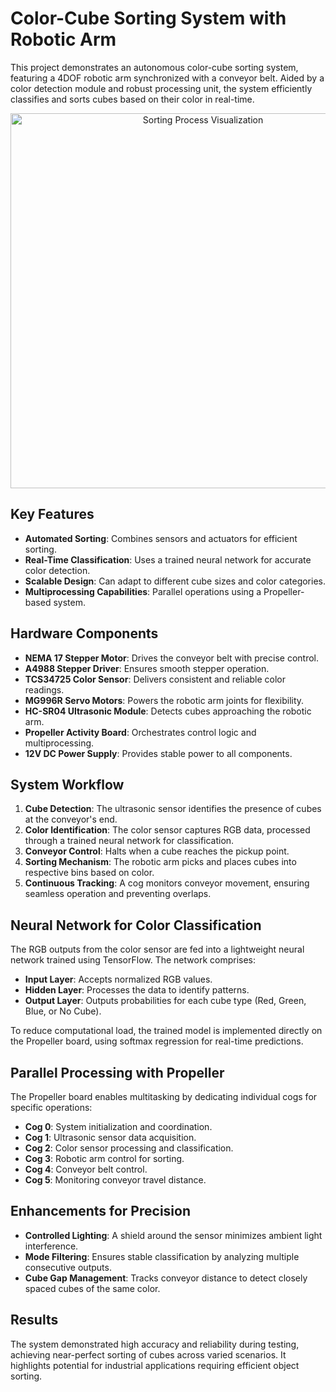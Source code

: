 # Color-Cube Sorting System with Robotic Arm

This project demonstrates an autonomous color-cube sorting system, featuring a 4DOF robotic arm synchronized with a conveyor belt. Aided by a color detection module and robust processing unit, the system efficiently classifies and sorts cubes based on their color in real-time.

<p align="center">
  <a href="https://youtu.be/x4tu3nL01OI?si=GthjDjz5y5HyYdao" target="_blank">
    <img src="Demo.gif" alt="Sorting Process Visualization" width="600"/>
  </a>
</p>

## Key Features
- **Automated Sorting**: Combines sensors and actuators for efficient sorting.
- **Real-Time Classification**: Uses a trained neural network for accurate color detection.
- **Scalable Design**: Can adapt to different cube sizes and color categories.
- **Multiprocessing Capabilities**: Parallel operations using a Propeller-based system.

## Hardware Components
- **NEMA 17 Stepper Motor**: Drives the conveyor belt with precise control.
- **A4988 Stepper Driver**: Ensures smooth stepper operation.
- **TCS34725 Color Sensor**: Delivers consistent and reliable color readings.
- **MG996R Servo Motors**: Powers the robotic arm joints for flexibility.
- **HC-SR04 Ultrasonic Module**: Detects cubes approaching the robotic arm.
- **Propeller Activity Board**: Orchestrates control logic and multiprocessing.
- **12V DC Power Supply**: Provides stable power to all components.

## System Workflow
1. **Cube Detection**: The ultrasonic sensor identifies the presence of cubes at the conveyor's end.
2. **Color Identification**: The color sensor captures RGB data, processed through a trained neural network for classification.
3. **Conveyor Control**: Halts when a cube reaches the pickup point.
4. **Sorting Mechanism**: The robotic arm picks and places cubes into respective bins based on color.
5. **Continuous Tracking**: A cog monitors conveyor movement, ensuring seamless operation and preventing overlaps.

## Neural Network for Color Classification
The RGB outputs from the color sensor are fed into a lightweight neural network trained using TensorFlow. The network comprises:
- **Input Layer**: Accepts normalized RGB values.
- **Hidden Layer**: Processes the data to identify patterns.
- **Output Layer**: Outputs probabilities for each cube type (Red, Green, Blue, or No Cube).

To reduce computational load, the trained model is implemented directly on the Propeller board, using softmax regression for real-time predictions.

## Parallel Processing with Propeller
The Propeller board enables multitasking by dedicating individual cogs for specific operations:
- **Cog 0**: System initialization and coordination.
- **Cog 1**: Ultrasonic sensor data acquisition.
- **Cog 2**: Color sensor processing and classification.
- **Cog 3**: Robotic arm control for sorting.
- **Cog 4**: Conveyor belt control.
- **Cog 5**: Monitoring conveyor travel distance.

## Enhancements for Precision
- **Controlled Lighting**: A shield around the sensor minimizes ambient light interference.
- **Mode Filtering**: Ensures stable classification by analyzing multiple consecutive outputs.
- **Cube Gap Management**: Tracks conveyor distance to detect closely spaced cubes of the same color.

## Results
The system demonstrated high accuracy and reliability during testing, achieving near-perfect sorting of cubes across varied scenarios. It highlights potential for industrial applications requiring efficient object sorting.
